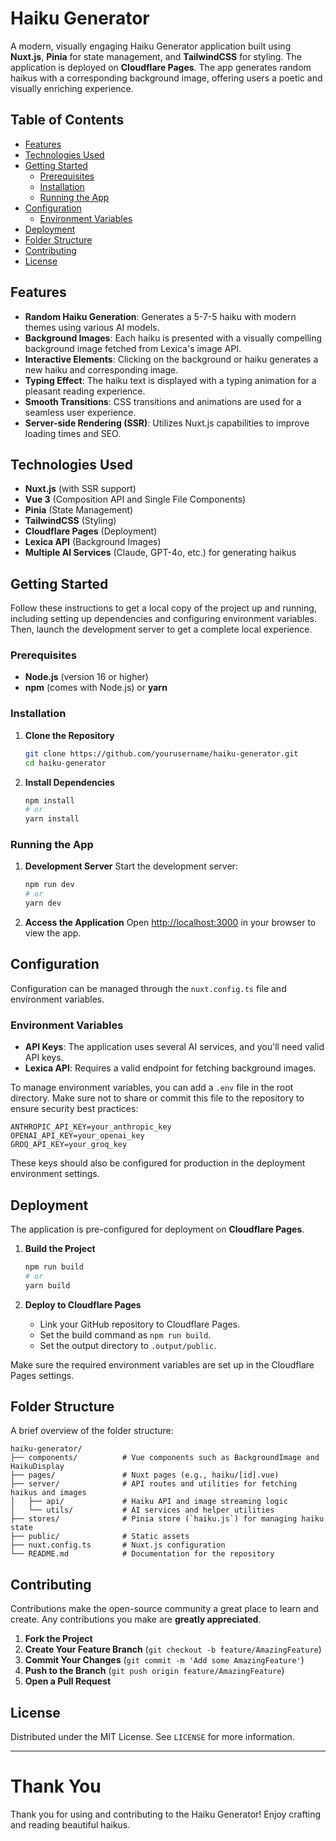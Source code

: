 # Haiku Generator

A modern, visually engaging Haiku Generator application built using **Nuxt.js**, **Pinia** for state management, and **TailwindCSS** for styling. The application is deployed on **Cloudflare Pages**. The app generates random haikus with a corresponding background image, offering users a poetic and visually enriching experience.

## Table of Contents
- [Features](#features)
- [Technologies Used](#technologies-used)
- [Getting Started](#getting-started)
  - [Prerequisites](#prerequisites)
  - [Installation](#installation)
  - [Running the App](#running-the-app)
- [Configuration](#configuration)
  - [Environment Variables](#environment-variables)
- [Deployment](#deployment)
- [Folder Structure](#folder-structure)
- [Contributing](#contributing)
- [License](#license)

## Features
- **Random Haiku Generation**: Generates a 5-7-5 haiku with modern themes using various AI models.
- **Background Images**: Each haiku is presented with a visually compelling background image fetched from Lexica's image API.
- **Interactive Elements**: Clicking on the background or haiku generates a new haiku and corresponding image.
- **Typing Effect**: The haiku text is displayed with a typing animation for a pleasant reading experience.
- **Smooth Transitions**: CSS transitions and animations are used for a seamless user experience.
- **Server-side Rendering (SSR)**: Utilizes Nuxt.js capabilities to improve loading times and SEO.

## Technologies Used
- **Nuxt.js** (with SSR support)
- **Vue 3** (Composition API and Single File Components)
- **Pinia** (State Management)
- **TailwindCSS** (Styling)
- **Cloudflare Pages** (Deployment)
- **Lexica API** (Background Images)
- **Multiple AI Services** (Claude, GPT-4o, etc.) for generating haikus

## Getting Started
Follow these instructions to get a local copy of the project up and running, including setting up dependencies and configuring environment variables. Then, launch the development server to get a complete local experience.

### Prerequisites
- **Node.js** (version 16 or higher)
- **npm** (comes with Node.js) or **yarn**

### Installation
1. **Clone the Repository**
   ```sh
   git clone https://github.com/yourusername/haiku-generator.git
   cd haiku-generator
   ```

2. **Install Dependencies**
   ```sh
   npm install
   # or
   yarn install
   ```

### Running the App
1. **Development Server**
   Start the development server:
   ```sh
   npm run dev
   # or
   yarn dev
   ```

2. **Access the Application**
   Open [http://localhost:3000](http://localhost:3000) in your browser to view the app.

## Configuration
Configuration can be managed through the `nuxt.config.ts` file and environment variables.

### Environment Variables
- **API Keys**: The application uses several AI services, and you'll need valid API keys.
- **Lexica API**: Requires a valid endpoint for fetching background images.

To manage environment variables, you can add a `.env` file in the root directory. Make sure not to share or commit this file to the repository to ensure security best practices:

```env
ANTHROPIC_API_KEY=your_anthropic_key
OPENAI_API_KEY=your_openai_key
GROQ_API_KEY=your_groq_key
```

These keys should also be configured for production in the deployment environment settings.

## Deployment
The application is pre-configured for deployment on **Cloudflare Pages**.

1. **Build the Project**
   ```sh
   npm run build
   # or
   yarn build
   ```

2. **Deploy to Cloudflare Pages**
   - Link your GitHub repository to Cloudflare Pages.
   - Set the build command as `npm run build`.
   - Set the output directory to `.output/public`.

Make sure the required environment variables are set up in the Cloudflare Pages settings.

## Folder Structure
A brief overview of the folder structure:

```
haiku-generator/
├── components/          # Vue components such as BackgroundImage and HaikuDisplay
├── pages/               # Nuxt pages (e.g., haiku/[id].vue)
├── server/              # API routes and utilities for fetching haikus and images
│   ├── api/             # Haiku API and image streaming logic
│   └── utils/           # AI services and helper utilities
├── stores/              # Pinia store (`haiku.js`) for managing haiku state
├── public/              # Static assets
├── nuxt.config.ts       # Nuxt.js configuration
└── README.md            # Documentation for the repository
```

## Contributing
Contributions make the open-source community a great place to learn and create. Any contributions you make are **greatly appreciated**.

1. **Fork the Project**
2. **Create Your Feature Branch** (`git checkout -b feature/AmazingFeature`)
3. **Commit Your Changes** (`git commit -m 'Add some AmazingFeature'`)
4. **Push to the Branch** (`git push origin feature/AmazingFeature`)
5. **Open a Pull Request**

## License
Distributed under the MIT License. See `LICENSE` for more information.

---

# Thank You

Thank you for using and contributing to the Haiku Generator! Enjoy crafting and reading beautiful haikus.
